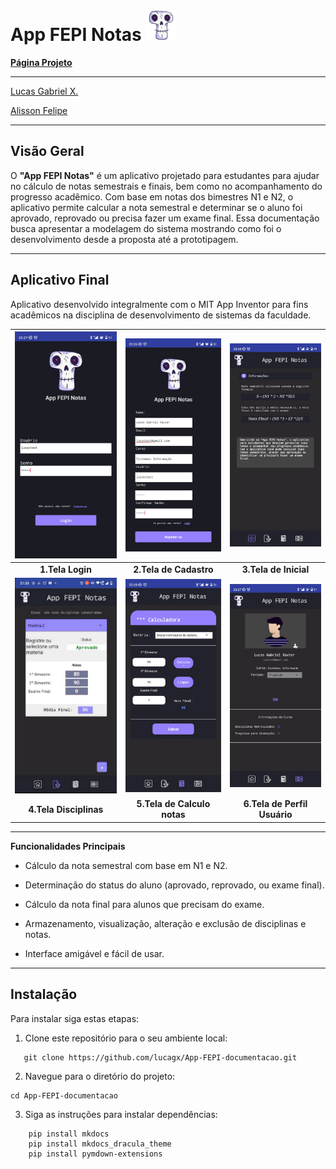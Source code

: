  # App FEPI Notas <img src="./material/mkdocs_dracula_theme/assets/img/skull-logo.png" height="50px" alt="logo"/> 

[**Página Projeto**](https://lucagx.github.io/App-FEPI-documentacao/)

_______

[Lucas Gabriel X.](https://github.com/lucagx/)

[Alisson Felipe](https://github.com/AlissonFelCosta)

_______

## Visão Geral

O **"App FEPI Notas"** é um aplicativo projetado para estudantes para ajudar no cálculo de notas semestrais e finais, bem como no acompanhamento do progresso acadêmico. Com base em notas dos bimestres N1 e N2, o aplicativo permite calcular a nota semestral e determinar se o aluno foi aprovado, reprovado ou precisa fazer um exame final.
Essa documentação busca apresentar a modelagem do sistema mostrando como foi o desenvolvimento desde a proposta até a prototipagem.

_______

## Aplicativo Final

Aplicativo desenvolvido integralmente com o MIT App Inventor para fins acadêmicos na disciplina de desenvolvimento de sistemas da faculdade.

| ![loginArea](docs/img/AplicativoFinal/LoginApp.jpeg) | ![areaCadastro](docs/img/AplicativoFinal/RegistroAPp.jpeg) | ![Incial](docs/img/AplicativoFinal/InicialApp.jpeg) |
|:--:| :--:| :--:|
| **1.Tela Login** | **2.Tela de Cadastro** | **3.Tela de Inicial** |
| ![gradesTab](docs/img/AplicativoFinal/Aprovado.png) | ![notasTab](docs/img/AplicativoFinal/CalculApp.jpeg) |![Perfil](docs/img/AplicativoFinal/PerfilApp.jpeg) |
| **4.Tela Disciplinas** | **5.Tela de Calculo notas** | **6.Tela de Perfil Usuário** |

_______



**Funcionalidades Principais**
- Cálculo da nota semestral com base em N1 e N2.

- Determinação do status do aluno (aprovado, reprovado, ou exame final).

- Cálculo da nota final para alunos que precisam do exame.

- Armazenamento, visualização, alteração e exclusão de disciplinas e notas.

- Interface amigável e fácil de usar.

_______


## Instalação

Para instalar siga estas etapas:

1. Clone este repositório para o seu ambiente local:

```
   git clone https://github.com/lucagx/App-FEPI-documentacao.git
```

2. Navegue para o diretório do projeto:

```
cd App-FEPI-documentacao
```

3. Siga as instruções para instalar dependências:

```
    pip install mkdocs
    pip install mkdocs_dracula_theme
    pip install pymdown-extensions 
```
